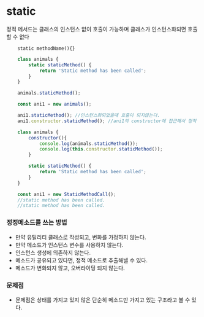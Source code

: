 # static

정적 메서드는 클래스의 인스턴스 없이 호출이 가능하며 클래스가 인스턴스화되면 호출할 수 없다

```
    static methodName(){}
```

```javascript
    class animals {
        static staticMethod() {
            return 'Static method has been called';
        }
    }

    animals.staticMethod();

    const ani1 = new animals();

    ani1.staticMethod(); //인스턴스화되었을때 호출이 되지않는다.
    ani1.constructor.staticMethod(); //ani1의 constructor에 접근해서 정적 메소드를 사용가능.
```

```javascript
    class animals {
        constructor(){
            console.log(animals.staticMethod());
            console.log(this.constructor.staticMethod());
        }

        static staticMethod() {
            return 'Static method has been called';
        }
    }

    const ani1 = new StaticMethodCall();
    //static method has been called.
    //static method has been called.
```

### 정정메소드를 쓰는 방법

- 만약 유틸리티 클래스로 작성되고, 변화를 가정하지 않는다.
- 만약 메소드가 인스턴스 변수를 사용하지 않는다.
- 인스턴스 생성에 의존하지 않는다.
- 메소드가 공유되고 있다면, 정적 메소드로 추출해낼 수 있다.
- 메소드가 변화되지 않고, 오버라이딩 되지 않는다.


### 문제점

- 문제점은 상태를 가지고 있지 않은 단순히 메소드만 가지고 있는 구조라고 볼 수 있다.

